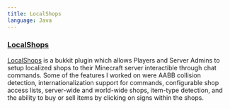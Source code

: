 ```yaml
---
title: LocalShops
language: Java
---
```


### [LocalShops]

[LocalShops] is a bukkit plugin which allows Players and Server Admins to setup localized shops to their Minecraft server interactible through chat commands.  Some of the features I worked on were AABB collision detection, internationalization support for commands, configurable shop access lists, server-wide and world-wide shops, item-type detection, and the ability to buy or sell items by clicking on signs within the shops.

[LocalShops]: https://github.com/MilkBowl/LocalShops
